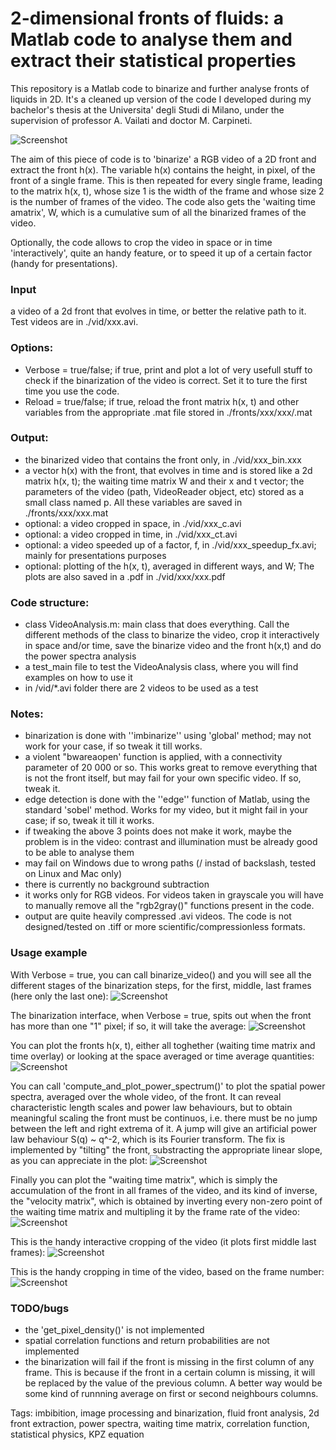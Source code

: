 # 2-dimensional fronts of fluids: a Matlab code to analyse them and extract their statistical properties

This repository is a Matlab code to binarize and further analyse fronts of liquids in 2D.
It's a cleaned up version of the code I developed during my bachelor's thesis at the Universita' degli Studi di Milano, under the supervision of professor A. Vailati and doctor M. Carpineti.

![Screenshot](docs_pics/nice_scheme.png)

The aim of this piece of code is to 'binarize' a RGB video of a 2D front and extract the front h(x). 
The variable h(x) contains the height, in pixel, of the front of a single frame. This is then repeated for every single frame, leading to the matrix h(x, t), whose size 1 is the width of the frame and whose size 2 is the number of frames of the video.
The code also gets the 'waiting time amatrix', W, which is a cumulative sum of all the binarized frames of the video.

Optionally, the code allows to crop the video in space or in time 'interactively', quite an handy feature, or to speed it up of a certain factor (handy for presentations).

### Input
a video of a 2d front that evolves in time, or better the relative path to it. Test videos are in ./vid/xxx.avi.
### Options:
* Verbose = true/false; if true, print and plot a lot of very usefull stuff to check if the binarization of the video is correct. Set it to ture the first time you use the code. 
* Reload = true/false; if true, reload the front matrix h(x, t) and other variables from the appropriate .mat file stored in ./fronts/xxx/xxx/.mat              

### Output:
* the binarized video that contains the front only, in ./vid/xxx_bin.xxx
* a vector h(x) with the front, that evolves in time and is stored like a 2d matrix h(x, t); the waiting time matrix W and their x and t vector; the parameters of the video (path, VideoReader object, etc) stored as a small class  named p. All these variables are saved in ./fronts/xxx/xxx.mat
* optional: a video cropped in space, in ./vid/xxx_c.avi
* optional: a video cropped in time, in ./vid/xxx_ct.avi
* optional: a video speeded up of a factor, f, in ./vid/xxx_speedup_fx.avi; mainly for presentations purposes
* optional: plotting of the h(x, t), averaged in different ways, and W; The plots are also saved in a .pdf in ./vid/xxx/xxx.pdf

### Code structure:
* class VideoAnalysis.m: main class that does everything. Call the different methods of the class to binarize the video, crop it interactively in space and/or time, save the binarize video and the front h(x,t) and do the power spectra analysis
* a test_main file to test the VideoAnalysis class, where you will find examples on how to use it
* in /vid/*.avi folder there are 2 videos to be used as a test

### Notes:
* binarization is done with ''imbinarize'' using 'global' method; may not work for your case, if so tweak it till works.
* a violent "bwareaopen' function is applied, with a connectivity parameter of 20 000 or so. This works great to remove everything that is not the front itself, but may fail for your own specific video. If so, tweak it.
* edge detection is done with the ''edge'' function of Matlab, using the standard 'sobel' method. Works for my video, but it might fail in your case; if so, tweak it till it works.
* if tweaking the above 3 points does not make it work, maybe the problem is in the video: contrast and illumination must be already good to be able to analyse them
* may fail on Windows due to wrong paths (/ instad of backslash, tested on Linux and Mac only)
* there is currently no background subtraction 
* it works only for RGB videos. For videos taken in grayscale you will have to manually remove all the "rgb2gray()" functions present in the code.
* output are quite heavily compressed .avi videos. The code is not designed/tested on .tiff or more scientific/compressionless formats.

### Usage example
With Verbose = true, you can call binarize_video() and you will see all the different stages of the binarization steps, for the first, middle, last frames (here only the last one):
![Screenshot](docs_pics/bin_check.png) 

The binarization interface, when Verbose = true,  spits out when the front has more than one "1" pixel; if so, it will take the average:
![Screenshot](docs_pics/binarization_interface_w_verbose.png) 

You can plot the fronts h(x, t), either all toghether (waiting time matrix and time overlay) or looking at the space averaged or time average quantities:
![Screenshot](docs_pics/fronts.png)

You can call 'compute_and_plot_power_spectrum()' to plot the spatial power spectra, averaged over the whole video, of the front.
It can reveal characteristic length scales and power law behaviours, but to obtain meaningful scaling the front must be continuos, i.e. there must be no jump between the left and right extrema of it. A jump will give an artificial power law behaviour S(q) ~ q^-2, which is its Fourier transform.
The fix is implemented by "tilting" the front, substracting the appropriate linear slope, as you can appreciate in the plot:
![Screenshot](docs_pics/power_spectra.png)

Finally you can plot the "waiting time matrix", which is simply the accumulation of the front in all frames of the video, and its kind of inverse, the "velocity matrix", which is obtained by inverting every non-zero point of the waiting time matrix and multipling it by the frame rate of the video:
![Screenshot](docs_pics/velocity_matrix.png)

This is the handy interactive cropping of the video (it plots first middle last frames):
![Screenshot](docs_pics/interactive_cropping.png)

This is the handy cropping in time of the video, based on the frame number:
![Screenshot](docs_pics/interactive_time_cropping.png)


### TODO/bugs
* the 'get_pixel_density()' is not implemented 
* spatial correlation functions and return probabilities are not implemented
* the binarization will fail if the front is missing in the first column of any frame. This is because if the front in a certain column is missing, it will be replaced by the value of the previous column. A better way would be some kind of runnning average on first or second neighbours columns.

Tags: imbibition, image processing and binarization, fluid front analysis, 2d front extraction, power spectra, waiting time matrix, correlation function, statistical physics, KPZ equation






